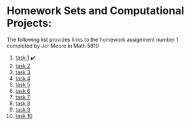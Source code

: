 # Homework Sets and Computational Projects:

The following list provides links to the homework assignment number 1 completed by Jer Moore in Math 5610 

1. [task 1](https://thedegreeisalie.github.io/homework/hw1/task1) :heavy_check_mark:
2. [task 2](https://thedegreeisalie.github.io/homework/hw1/task2)
3. [task 3](https://thedegreeisalie.github.io/homework/hw1/task3)
4. [task 4](https://thedegreeisalie.github.io/homework/hw1/task4)
5. [task 5](https://thedegreeisalie.github.io/homework/hw1/task5)
6. [task 6](https://thedegreeisalie.github.io/homework/hw1/task6)
7. [task 7](https://thedegreeisalie.github.io/homework/hw1/task7)
8. [task 8](https://thedegreeisalie.github.io/homework/hw1/task8)
9. [task 9](https://thedegreeisalie.github.io/homework/hw1/task9)
10. [task 10](https://thedegreeisalie.github.io/homework/hw1/task10)
